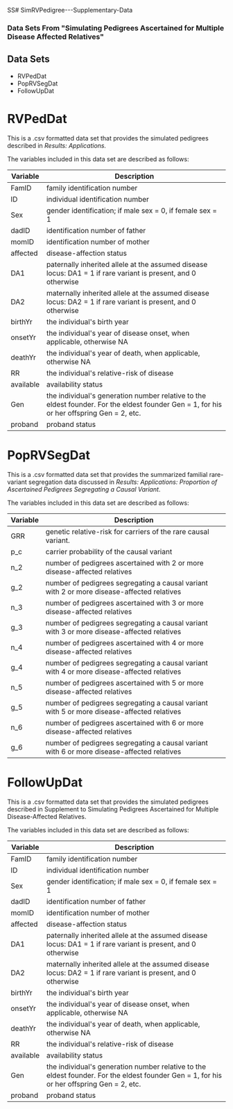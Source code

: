 SS# SimRVPedigree---Supplementary-Data
### Data Sets From "Simulating Pedigrees Ascertained for Multiple Disease Affected Relatives"

## Data Sets
* RVPedDat
* PopRVSegDat
* FollowUpDat

# RVPedDat
This is a .csv formatted data set that provides the simulated pedigrees described in *Results: Applications.*

The variables included in this data set are described as follows:

Variable | Description
-------- | -------------
FamID | family identification number
ID | individual identification number
Sex | gender identification; if male sex = 0, if female sex = 1
dadID | identification number of father
momID | identification number of mother
affected | disease-affection status
DA1 | paternally inherited allele at the assumed disease locus: DA1 = 1 if rare variant is present, and 0 otherwise
DA2 | maternally inherited allele at the assumed disease locus: DA2 = 1 if rare variant is present, and 0 otherwise 
birthYr | the individual's birth year
onsetYr | the individual's year of disease onset, when applicable, otherwise NA
deathYr | the individual's year of death, when applicable, otherwise NA
RR | the individual's relative-risk of disease
available | availability status
Gen | the individual's generation number relative to the eldest founder.  For the eldest founder Gen = 1, for his or her offspring Gen = 2, etc.
proband | proband status

   
# PopRVSegDat
This is a .csv formatted data set that provides the summarized familial rare-variant segregation data discussed in *Results: Applications: Proportion of Ascertained Pedigrees Segregating a Causal Variant*.

The variables included in this data set are described as follows:

Variable | Description
-------- | -----------
GRR | genetic relative-risk for carriers of the rare causal variant.
p_c | carrier probability of the causal variant
n_2 | number of pedigrees ascertained with 2 or more disease-affected relatives
g_2 | number of pedigrees segregating a causal variant with 2 or more disease-affected relatives
n_3 | number of pedigrees ascertained with 3 or more disease-affected relatives
g_3 | number of pedigrees segregating a causal variant with 3 or more disease-affected relatives
n_4 | number of pedigrees ascertained with 4 or more disease-affected relatives
g_4 | number of pedigrees segregating a causal variant with 4 or more disease-affected relatives
n_5 | number of pedigrees ascertained with 5 or more disease-affected relatives
g_5 | number of pedigrees segregating a causal variant with 5 or more disease-affected relatives
n_6 | number of pedigrees ascertained with 6 or more disease-affected relatives
g_6 | number of pedigrees segregating a causal variant with 6 or more disease-affected relatives

# FollowUpDat
This is a .csv formatted data set that provides the simulated pedigrees described in Supplement to Simulating Pedigrees Ascertained for Multiple Disease-Affected Relatives.

The variables included in this data set are described as follows:

Variable | Description
-------- | -------------
FamID | family identification number
ID | individual identification number
Sex | gender identification; if male sex = 0, if female sex = 1
dadID | identification number of father
momID | identification number of mother
affected | disease-affection status
DA1 | paternally inherited allele at the assumed disease locus: DA1 = 1 if rare variant is present, and 0 otherwise
DA2 | maternally inherited allele at the assumed disease locus: DA2 = 1 if rare variant is present, and 0 otherwise 
birthYr | the individual's birth year
onsetYr | the individual's year of disease onset, when applicable, otherwise NA
deathYr | the individual's year of death, when applicable, otherwise NA
RR | the individual's relative-risk of disease
available | availability status
Gen | the individual's generation number relative to the eldest founder.  For the eldest founder Gen = 1, for his or her offspring Gen = 2, etc.
proband | proband status

